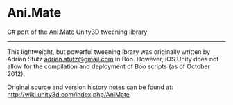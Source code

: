 Ani.Mate
========

C# port of the Ani.Mate Unity3D tweening library

------------

This lightweight, but powerful tweening ibrary was originally written by Adrian Stutz <adrian.stutz@gmail.com> in Boo. However, iOS Unity does not allow for the compilation and deployment of Boo scripts (as of October 2012).

Original source and version history notes can be found at: http://wiki.unity3d.com/index.php/AniMate

